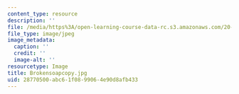 ```yaml
---
content_type: resource
description: ''
file: /media/https%3A/open-learning-course-data-rc.s3.amazonaws.com/20-020-introduction-to-biological-engineering-design-spring-2009/28770500abc61f0899064e90d8afb433_Brokensoapcopy.jpg
file_type: image/jpeg
image_metadata:
  caption: ''
  credit: ''
  image-alt: ''
resourcetype: Image
title: Brokensoapcopy.jpg
uid: 28770500-abc6-1f08-9906-4e90d8afb433
---
```

